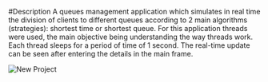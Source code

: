 #Description
A queues management application which simulates in real time the division of clients to different queues according to 2 main algorithms (strategies): shortest time or shortest queue. 
For this application threads were used, the main objective being understanding the way threads work. Each thread sleeps for a period of time of 1 second. The real-time update can
be seen after entering the details in the main frame.



![New Project](https://github.com/adelinbojan96/QueuesManagementApplication/assets/113366480/286790ae-fd27-4179-a20e-b8040cf1041e)
